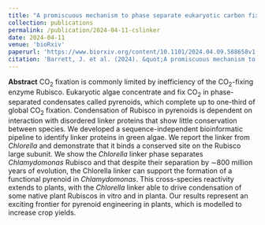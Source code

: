```yaml
---
title: "A promiscuous mechanism to phase separate eukaryotic carbon fixation in the green lineage"
collection: publications
permalink: /publication/2024-04-11-cslinker
date: 2024-04-11
venue: 'bioRxiv'
paperurl: 'https://www.biorxiv.org/content/10.1101/2024.04.09.588658v1'
citation: 'Barrett, J. et al. (2024). &quot;A promiscuous mechanism to phase separate eukaryotic carbon fixation in the green lineage.&quot; <i>bioRxiv.</i> (2024)'
---
```


**Abstract**
CO<sub>2</sub> fixation is commonly limited by inefficiency of the CO<sub>2</sub>-fixing enzyme Rubisco. Eukaryotic algae concentrate and fix CO<sub>2</sub> in phase-separated condensates called pyrenoids, which complete up to one-third of global CO<sub>2</sub> fixation. Condensation of Rubisco in pyrenoids is dependent on interaction with disordered linker proteins that show little conservation between species. We developed a sequence-independent bioinformatic pipeline to identify linker proteins in green algae. We report the linker from <i>Chlorella</i> and demonstrate that it binds a conserved site on the Rubisco large subunit. We show the <i>Chlorella</i> linker phase separates <i>Chlamydomonas</i> Rubisco and that despite their separation by ∼800 million years of evolution, the Chlorella linker can support the formation of a functional pyrenoid in <i>Chlamydomonas</i>. This cross-species reactivity extends to plants, with the <i>Chlorella</i> linker able to drive condensation of some native plant Rubiscos in vitro and in planta. Our results represent an exciting frontier for pyrenoid engineering in plants, which is modelled to increase crop yields.